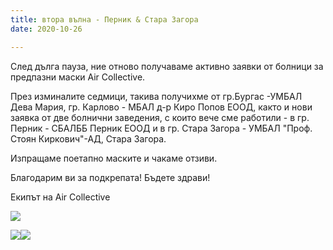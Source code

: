 ```yaml
---
title: втора вълна - Перник & Стара Загора
date: 2020-10-26

---
```

След дълга пауза, ние отново получаваме активно заявки от болници за предпазни маски Air Collective.

През изминалите седмици, такива получихме от гр.Бургас -УМБАЛ Дева Мария, гр. Карлово - МБАЛ д-р Киро Попов ЕООД, както и нови заявка от две болнични заведения, с които вече сме работили - в гр. Перник - СБАЛББ Перник ЕООД и в гр. Стара Загора - УМБАЛ "Проф. Стоян Киркович"-АД, Стара Загора.

Изпращаме поетапно маските и чакаме отзиви.

Благодарим ви за подкрепата! Бъдете здрави!

Екипът на Air Collective

![](/images/b29c1ff8050002b49ac5d36d766e863c.jpeg)

![](/images/130a8d7a6701f8978929784084062424.jpeg)![](/images/13d134968ca868709798cc4cb284af0d.jpeg)